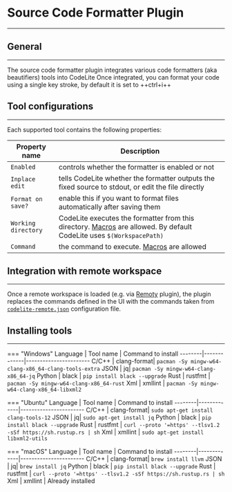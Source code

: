 # Source Code Formatter Plugin
---

## General
---

The source code formatter plugin integrates various code formatters (aka beautifiers) tools into CodeLite
Once integrated, you can format your code using a single key stroke, by default it is set to ++ctrl+i++

## Tool configurations
---

Each supported tool contains the following properties:

Property name | Description
--------------|------------
`Enabled` | controls whether the formatter is enabled or not
`Inplace edit` | tells CodeLite whether the formatter outputs the fixed source to stdout, or edit the file directly
`Format on save?` | enable this if you want to format files automatically after saving them
`Working directory` | CodeLite executes the formatter from this directory. [Macros][3] are allowed. By default CodeLite uses `$(WorkspacePath)`
`Command` | the command to execute. [Macros][3] are allowed

## Integration with remote workspace
---

Once a remote workspace is loaded (e.g. via [Remoty][1] plugin), the plugin replaces the commands defined in the UI
with the commands taken from [`codelite-remote.json`][2] configuration file.


## Installing tools
---

=== "Windows"
    Language | Tool name | Command to install
    --------|-------------|-----------------------
    C/C++ | clang-format| `pacman -Sy mingw-w64-clang-x86_64-clang-tools-extra`
    JSON | jq| `pacman -Sy mingw-w64-clang-x86_64-jq`
    Python | black | `pip install black --upgrade`
    Rust | rustfmt | `pacman -Sy mingw-w64-clang-x86_64-rust`
    Xml | xmllint | `pacman -Sy mingw-w64-clang-x86_64-libxml2`

=== "Ubuntu"
    Language | Tool name | Command to install
    --------|-------------|-----------------------
    C/C++ | clang-format| `sudo apt-get install clang-tools-12`
    JSON | jq| `sudo apt-get install jq`
    Python | black | `pip install black --upgrade`
    Rust | rustfmt | `curl --proto '=https' --tlsv1.2 -sSf https://sh.rustup.rs | sh`
    Xml | xmllint | `sudo apt-get install libxml2-utils`

=== "macOS"
    Language | Tool name | Command to install
    --------|-------------|-----------------------
    C/C++ | clang-format| `brew install llvm`
    JSON | jq| `brew install jq`
    Python | black | `pip install black --upgrade`
    Rust | rustfmt | `curl --proto '=https' --tlsv1.2 -sSf https://sh.rustup.rs | sh`
    Xml | xmllint | Already installed

 [1]: /plugins/remoty
 [2]: /plugins/remoty/#remote-configuration-codelite-remotejson
 [3]: /settings/macros

